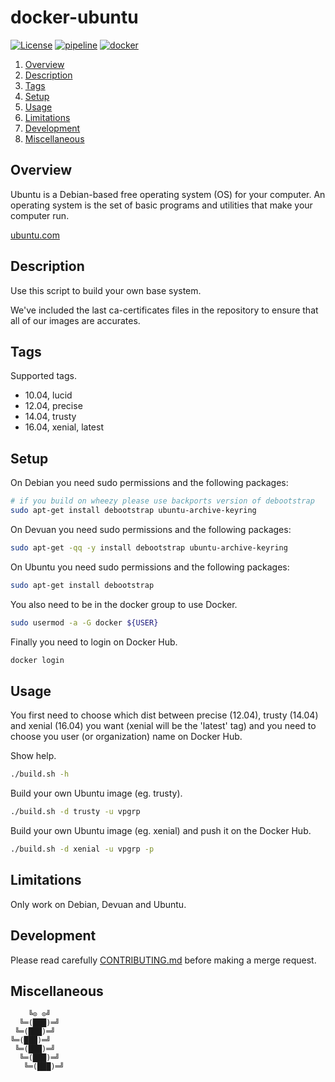 # docker-ubuntu

[![License][license-img]][license-href]
[![pipeline][pipeline-img]][pipeline-href]
[![docker][docker-img]][docker-href]

1. [Overview](#overview)
2. [Description](#description)
3. [Tags](#tags)
4. [Setup](#setup)
5. [Usage](#usage)
6. [Limitations](#limitations)
7. [Development](#development)
8. [Miscellaneous](#miscellaneous)

## Overview

Ubuntu is  a Debian-based  free operating  system (OS)  for your  computer.  An
operating system  is the  set of  basic programs and  utilities that  make your
computer run.

[ubuntu.com][overview-href]

## Description

Use this script to build your own base system.

We've included the last ca-certificates files  in the repository to ensure that
all of our images are accurates.

## Tags

Supported tags.

- 10.04, lucid
- 12.04, precise
- 14.04, trusty
- 16.04, xenial, latest

## Setup

On Debian you need sudo permissions and the following packages:

```bash
# if you build on wheezy please use backports version of debootstrap
sudo apt-get install debootstrap ubuntu-archive-keyring
```

On Devuan you need sudo permissions and the following packages:

```bash
sudo apt-get -qq -y install debootstrap ubuntu-archive-keyring
```

On Ubuntu you need sudo permissions and the following packages:

```bash
sudo apt-get install debootstrap
```

You also need to be in the docker group to use Docker.

```bash
sudo usermod -a -G docker ${USER}
```

Finally you need to login on Docker Hub.

```bash
docker login
```

## Usage

You first need to choose which dist between precise (12.04), trusty (14.04) and
xenial (16.04)  you want  (xenial will  be the  'latest' tag)  and you  need to
choose you user (or organization) name on Docker Hub.

Show help.

```bash
./build.sh -h
```

Build your own Ubuntu image (eg. trusty).

```bash
./build.sh -d trusty -u vpgrp
```

Build your own Ubuntu image (eg. xenial) and push it on the Docker Hub.

```bash
./build.sh -d xenial -u vpgrp -p
```

## Limitations

Only work on Debian, Devuan and Ubuntu.

## Development

Please read carefully [CONTRIBUTING.md][contribute-href]  before making a merge
request.

## Miscellaneous

```
    ╚⊙ ⊙╝
  ╚═(███)═╝
 ╚═(███)═╝
╚═(███)═╝
 ╚═(███)═╝
  ╚═(███)═╝
   ╚═(███)═╝
```

[license-img]: https://img.shields.io/badge/license-Apache-blue.svg
[license-href]: LICENSE
[pipeline-img]: https://git.vpgrp.io/docker/docker-ubuntu/badges/master/pipeline.svg
[pipeline-href]: https://git.vpgrp.io/docker/docker-ubuntu/commits/master
[docker-img]: https://img.shields.io/docker/pulls/vpgrp/ubuntu.svg
[docker-href]: https://registry.hub.docker.com/u/vpgrp/ubuntu
[overview-href]: https://www.ubuntu.com/
[contribute-href]: CONTRIBUTING.md
